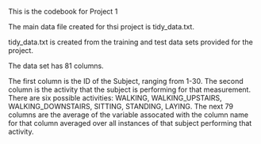 This is the codebook for Project 1

The main data file created for thsi project is tidy_data.txt.

tidy_data.txt is created from the training and test data sets provided for the project.

The data set has 81 columns.

The first column is the ID of the Subject, ranging from 1-30.
The second column is the activity that the subject is performing for that measurement. There are six possible activities: WALKING, WALKING_UPSTAIRS, WALKING_DOWNSTAIRS, SITTING, STANDING, LAYING.
The next 79 columns are the average of the variable assocated with the column name for that column averaged over all instances of that subject performing that activity.
  